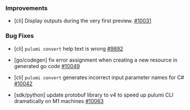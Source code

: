 ### Improvements

- [cli] Display outputs during the very first preview.
  [#10031](https://github.com/pulumi/pulumi/pull/10031)

### Bug Fixes

- [cli] `pulumi convert` help text is wrong
  [#9892](https://github.com/pulumi/pulumi/issues/9892)

- [go/codegen] fix error assignment when creating a new resource in generated go code
  [#10049](https://github.com/pulumi/pulumi/pull/10049)

- [cli] `pulumi convert` generates incorrect input parameter names for C#
  [#10042](https://github.com/pulumi/pulumi/issues/10042)

- [sdk/python] update protobuf library to v4 to speed up pulumi CLI dramatically on M1 machines
  [#10063](https://github.com/pulumi/pulumi/pull/10063)